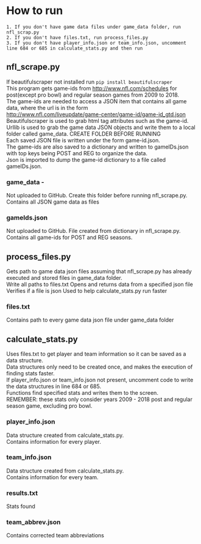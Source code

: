 # How to run
    1. If you don't have game data files under game_data folder, run nfl_scrap.py
    2. If you don't have files.txt, run process_files.py
    3. If you don't have player_info.json or team_info.json, uncomment line 684 or 685 in calculate_stats.py and then run


## nfl_scrape.py  
If beautifulscraper not installed run ```pip install beautifulscraper``` <br>
This program gets game-ids from http://www.nfl.com/schedules for post(except pro bowl) and regular season games from 2009 to 2018.<br>
The game-ids are needed to access a JSON item that contains all game data, where the url is in the form  
http://www.nfl.com/liveupdate/game-center/game-id/game-id_gtd.json <br>
Beautifulscraper is used to grab html tag attributes such as the game-id. <br>
Urllib is used to grab the game data JSON objects and write them to a local folder called game_data. CREATE FOLDER BEFORE RUNNING <br>
Each saved JSON file is written under the form game-id.json.<br>
The game-ids are also saved to a dictionary and written to gameIDs.json with top keys being POST and REG to organize the data.<br>
Json is imported to dump the game-id dictionary to a file called gameIDs.json.<br>
  
### game_data - 
Not uploaded to GitHub. Create this folder before running nfl_scrape.py. Contains all JSON game data as files
 
### gameIds.json
Not uploaded to GitHub. File created from dictionary in nfl_scrape.py. Contains all game-ids for POST and REG seasons.

## process_files.py
Gets path to game data json files assuming that nfl_scrape.py has already executed and stored files in game_data folder. <br>
Write all paths to files.txt
Opens and returns data from a specified json file
Verifies if a file is json
Used to help calculate_stats.py run faster

### files.txt
Contains path to every game data json file under game_data folder

## calculate_stats.py
Uses files.txt to get player and team information so it can be saved as a data structure.<br>
Data structures only need to be created once, and makes the execution of finding stats faster.<br>
If player_info.json or team_info.json not present, uncomment code to write the data structures in line 684 or 685. <br>
Functions find specified stats and writes them to the screen.<br>
REMEMBER: these stats only consider years 2009 - 2018 post and regular season game, excluding pro bowl.


### player_info.json
Data structure created from calculate_stats.py. <br>
Contains information for every player.

### team_info.json
Data structure created from calculate_stats.py. <br>
Contains information for every team.

### results.txt
Stats found

### team_abbrev.json
Contains corrected team abbreviations
